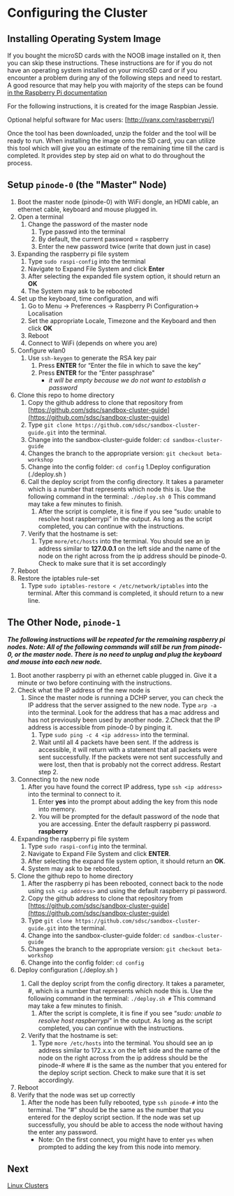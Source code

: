 # Configuring the Cluster

## Installing Operating System Image

If you bought the microSD cards with the NOOB image installed on it, then you can skip these instructions. These instructions are for if you do not have an operating system installed on your microSD card or if you encounter a problem during any of the following steps and need to restart. A good resource that may help you with majority of the steps can be found [in the Raspberry Pi documentation](https://www.raspberrypi.org/documentation/installation/installing-images/README.md)

For the following instructions, it is created for the image Raspbian Jessie.

Optional helpful software for Mac users: [http://ivanx.com/raspberrypi/]

Once the tool has been downloaded, unzip the folder and the tool will be ready to run. When installing the image onto the SD card, you can utilize this tool which will give you an estimate of the remaining time till the card is completed. It provides step by step aid on what to do throughout the process.

## Setup `pinode-0` (the "Master" Node)

1. Boot the master node (pinode-0) with WiFi dongle, an HDMI cable,  an ethernet cable, keyboard and mouse plugged in.
1. Open a terminal
   1. Change the password of the master node
       1. Type passwd into the terminal
       2. By default, the current password = raspberry 
       3. Enter the new password twice (write that down just in case)
1. Expanding the raspberry pi file system
   1. Type `sudo raspi-config` into the terminal
   2. Navigate to Expand File System and click **Enter**
   3. After selecting the expanded file system option, it should return an **OK**
   4. The System may ask to be rebooted
1. Set up the keyboard, time configuration, and wifi
   1. Go to Menu -> Preferences -> Raspberry Pi Configuration-> Localisation
   2. Set the appropriate Locale, Timezone and the Keyboard and then click **OK**
   3. Reboot
   4. Connect to WiFi (depends on where you are)
1. Configure wlan0
   1. Use `ssh-keygen` to generate the RSA key pair
      1. Press **ENTER** for “Enter the file in which to save the key”
      2. Press **ENTER** for the “Enter passphrase"
          *  _it will be empty because we do not want to establish a password_ 
1. Clone this repo to home directory
   1. Copy the github address to clone that repository from [https://github.com/sdsc/sandbox-cluster-guide](https://github.com/sdsc/sandbox-cluster-guide)
   2. Type `git clone https://github.com/sdsc/sandbox-cluster-guide.git`  into the terminal.
   3. Change into the sandbox-cluster-guide folder:  `cd sandbox-cluster-guide`
   4. Changes the branch to the appropriate version: `git checkout beta-workshop`
   5. Change into the config folder: `cd config`
1.Deploy configuration (./deploy.sh <node number>)
   1. Call the deploy script from the config directory. It takes a parameter which is a number that represents which node this is. Use the following command in the terminal:  `./deploy.sh 0` This command may take a few minutes to finish.
      1. After the script is complete, it is fine if you see “sudo: unable to resolve host raspberrypi” in the output. As long as the script completed, you can continue with the instructions.
   2. Verify that the hostname is set:
      1. Type `more/etc/hosts` into the terminal.  You should see an ip address similar to **127.0.0.1** on the left side and the name of the node on the right across from the ip address should be pinode-0. Check to make sure that it is set accordingly
1. Reboot
1. Restore the iptables rule-set
   1. Type `sudo iptables-restore < /etc/network/iptables` into the terminal. After this command is completed, it should return to a new line.

## The Other Node, `pinode-1`

**_The following instructions will be repeated for the remaining raspberry pi nodes. Note: All of the following commands will still be run from pinode-0, or the master node. There is no need to unplug and plug the keyboard and mouse into each new node._**


1. Boot another raspberry pi with an ethernet cable plugged in. Give it a minute or two before continuing with the instructions.
2. Check what the IP address of the new node is
   1. Since the master node is running a DCHP server, you can check the IP address that the server assigned to the new node. Type `arp -a` into the terminal. Look for the address that has a mac address and has not previously been used by another node.
   2.Check that the IP address is accessible from pinode-0 by pinging it.
      1. Type `sudo ping -c 4 <ip address>` into the terminal.
      2. Wait until all 4 packets have been sent. If the address is accessible, it will return with a statement that all packets were sent successfully. If the packets were not sent successfully and were lost, then that is probably not the correct address. Restart step 2.
3. Connecting to the new node
   1. After you have found the correct IP address, type `ssh <ip address>` into the terminal to connect to it.
      1. Enter **yes** into the prompt about adding the key from this node into memory.
      2. You will be prompted for the default password of the node that you are accessing. Enter the default raspberry pi password. **raspberry**
4. Expanding the raspberry pi file system
   1. Type `sudo raspi-config` into the terminal.
   2. Navigate to Expand File System and click **ENTER**.
   3. After selecting the expand file system option, it should return an **OK**.
   4. System may ask to be rebooted.
5. Clone the github repo to home directory
   1. After the raspberry pi has been rebooted, connect back to the node using `ssh <ip address>` and using the default raspberry pi password.
   2. Copy the github address to clone that repository from [https://github.com/sdsc/sandbox-cluster-guide](https://github.com/sdsc/sandbox-cluster-guide)
   3. Type `git clone https://github.com/sdsc/sandbox-cluster-guide.git` into the terminal.
   4. Change into the sandbox-cluster-guide folder: `cd sandbox-cluster-guide`
   5. Changes the branch to the appropriate version: `git checkout beta-workshop`
   6. Change into the config folder: `cd config`  
6. Deploy configuration (./deploy.sh <node number>)
   1. Call the deploy script from the config directory. It takes a parameter, #, which is a number that represents which node this is. Use the following command in the terminal:  `./deploy.sh #` This command may take a few minutes to finish.
      1. After the script is complete, it is fine if you see “_sudo: unable to resolve host raspberrypi_” in the output. As long as the script completed, you can continue with the instructions.
   2. Verify that the hostname is set:
      1. Type `more /etc/hosts` into the terminal.  You should see an ip address similar to 172.x.x.x on the left side and the name of the node on the right across from the ip address should be the pinode-# where # is the same as the number that you entered for the deploy script section. Check to make sure that it is set accordingly.
7. Reboot
8. Verify that the node was set up correctly
   1. After the node has been fully rebooted, type `ssh pinode-#` into the terminal. The “#” should be the same as the number that you entered for the deploy script section. If the node was set up successfully, you should be able to access the node without having the enter any password. 
      * Note: On the first connect, you might have to enter `yes` when prompted to adding the key from this node into memory.

## Next

[Linux Clusters](clusters.md)

